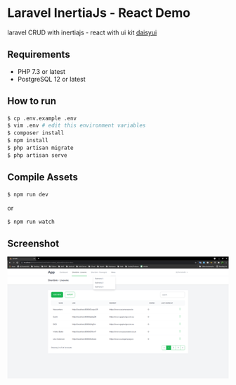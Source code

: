 # Laravel InertiaJs - React Demo

laravel CRUD with inertiajs - react with ui kit [daisyui](https://daisyui.com/components/form/input)

## Requirements

* PHP 7.3 or latest
* PostgreSQL 12 or latest

## How to run

```bash
$ cp .env.example .env
$ vim .env # edit this environment variables
$ composer install
$ npm install
$ php artisan migrate
$ php artisan serve
```

## Compile Assets

```bash
$ npm run dev
```

or

```bash
$ npm run watch
```

## Screenshot

![](screenshot.png?raw=true)